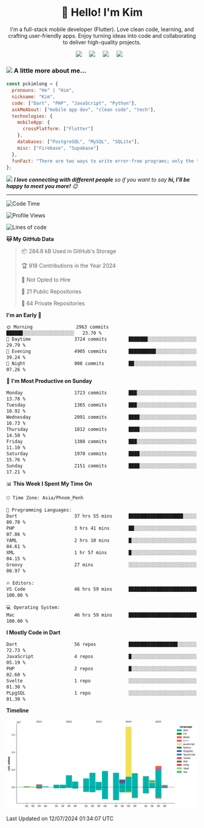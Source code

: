 <h1 align="center">👋 Hello! I'm Kim</h1>

<p align="center">
   I'm a full-stack mobile developer (Flutter). Love clean code, learning, and crafting user-friendly apps. Enjoy turning ideas into code and collaborating to deliver high-quality projects.
</p>

<p align="center">
  <a href="mailto:pochkimlong88@gmail.com"><img src="https://img.shields.io/badge/gmail-%23D14836.svg?&style=for-the-badge&logo=gmail&logoColor=white" /></a>&nbsp;&nbsp;&nbsp;&nbsp;
  <a href="https://t.me/pochkimlong/"><img src="https://img.shields.io/badge/telegram-%230077B5.svg?&style=for-the-badge&logo=telegram&logoColor=white" /></a>&nbsp;&nbsp;&nbsp;&nbsp;
  <a href="https://www.youtube.com/@PochKimlong/"><img src="https://img.shields.io/badge/youtube-%23dc2743.svg?&style=for-the-badge&logo=youtube&logoColor=white" /></a>&nbsp;&nbsp;&nbsp;&nbsp;
  <a href="https://www.tiktok.com/@pckimlong/"><img src="https://img.shields.io/badge/tiktok-%23000000.svg?&style=for-the-badge&logo=tiktok&logoColor=white" /></a>&nbsp;&nbsp;&nbsp;&nbsp;
</p>

### <img src="https://media.giphy.com/media/VgCDAzcKvsR6OM0uWg/giphy.gif" width="50"> A little more about me...  

```javascript
const pckimlong = {
  pronouns: "He" | "Him",
  nickname: "Kim",
  code: ["Dart", "PHP", "JavaScript", "Python"],
  askMeAbout: ["mobile app dev", "clean code", "tech"],
  technologies: {
    mobileApp: {
      crossPlatform: ["Flutter"]
    },
    databases: ["PostgreSQL", "MySQL", "SQLite"],
    misc: ["Firebase", "Supabase"]
  },
  funFact: "There are two ways to write error-free programs; only the third one works."
};
```

<img src="https://media.giphy.com/media/LnQjpWaON8nhr21vNW/giphy.gif" width="60"> <em><b>I love connecting with different people</b> so if you want to say <b>hi, I'll be happy to meet you more!</b> 😊</em>

---

<!--START_SECTION:waka-->
![Code Time](http://img.shields.io/badge/Code%20Time-204%20hrs%2049%20mins-blue)

![Profile Views](http://img.shields.io/badge/Profile%20Views-0-blue)

![Lines of code](https://img.shields.io/badge/From%20Hello%20World%20I%27ve%20Written-22.4%20million%20lines%20of%20code-blue)

**🐱 My GitHub Data** 

> 📦 284.8 kB Used in GitHub's Storage 
 > 
> 🏆 818 Contributions in the Year 2024
 > 
> 🚫 Not Opted to Hire
 > 
> 📜 21 Public Repositories 
 > 
> 🔑 64 Private Repositories 
 > 
**I'm an Early 🐤** 

```text
🌞 Morning                2963 commits        ██████░░░░░░░░░░░░░░░░░░░   23.70 % 
🌆 Daytime                3724 commits        ███████░░░░░░░░░░░░░░░░░░   29.79 % 
🌃 Evening                4905 commits        ██████████░░░░░░░░░░░░░░░   39.24 % 
🌙 Night                  908 commits         ██░░░░░░░░░░░░░░░░░░░░░░░   07.26 % 
```
📅 **I'm Most Productive on Sunday** 

```text
Monday                   1723 commits        ███░░░░░░░░░░░░░░░░░░░░░░   13.78 % 
Tuesday                  1365 commits        ███░░░░░░░░░░░░░░░░░░░░░░   10.92 % 
Wednesday                2091 commits        ████░░░░░░░░░░░░░░░░░░░░░   16.73 % 
Thursday                 1812 commits        ████░░░░░░░░░░░░░░░░░░░░░   14.50 % 
Friday                   1388 commits        ███░░░░░░░░░░░░░░░░░░░░░░   11.10 % 
Saturday                 1970 commits        ████░░░░░░░░░░░░░░░░░░░░░   15.76 % 
Sunday                   2151 commits        ████░░░░░░░░░░░░░░░░░░░░░   17.21 % 
```


📊 **This Week I Spent My Time On** 

```text
🕑︎ Time Zone: Asia/Phnom_Penh

💬 Programming Languages: 
Dart                     37 hrs 55 mins      ████████████████████░░░░░   80.70 % 
PHP                      3 hrs 41 mins       ██░░░░░░░░░░░░░░░░░░░░░░░   07.86 % 
YAML                     2 hrs 10 mins       █░░░░░░░░░░░░░░░░░░░░░░░░   04.61 % 
XML                      1 hr 57 mins        █░░░░░░░░░░░░░░░░░░░░░░░░   04.15 % 
Groovy                   27 mins             ░░░░░░░░░░░░░░░░░░░░░░░░░   00.97 % 

🔥 Editors: 
VS Code                  46 hrs 59 mins      █████████████████████████   100.00 % 

💻 Operating System: 
Mac                      46 hrs 59 mins      █████████████████████████   100.00 % 
```

**I Mostly Code in Dart** 

```text
Dart                     56 repos            ██████████████████░░░░░░░   72.73 % 
JavaScript               4 repos             █░░░░░░░░░░░░░░░░░░░░░░░░   05.19 % 
PHP                      2 repos             █░░░░░░░░░░░░░░░░░░░░░░░░   02.60 % 
Svelte                   1 repo              ░░░░░░░░░░░░░░░░░░░░░░░░░   01.30 % 
PLpgSQL                  1 repo              ░░░░░░░░░░░░░░░░░░░░░░░░░   01.30 % 
```



**Timeline**

![Lines of Code chart](https://raw.githubusercontent.com/pckimlong/pckimlong/main/assets/bar_graph.png)


 Last Updated on 12/07/2024 01:34:07 UTC
<!--END_SECTION:waka-->

<!---
PochKimlong/PochKimlong is a ✨ special ✨ repository because its `README.md` (this file) appears on your GitHub profile.
You can click the Preview link to take a look at your changes.
--->
